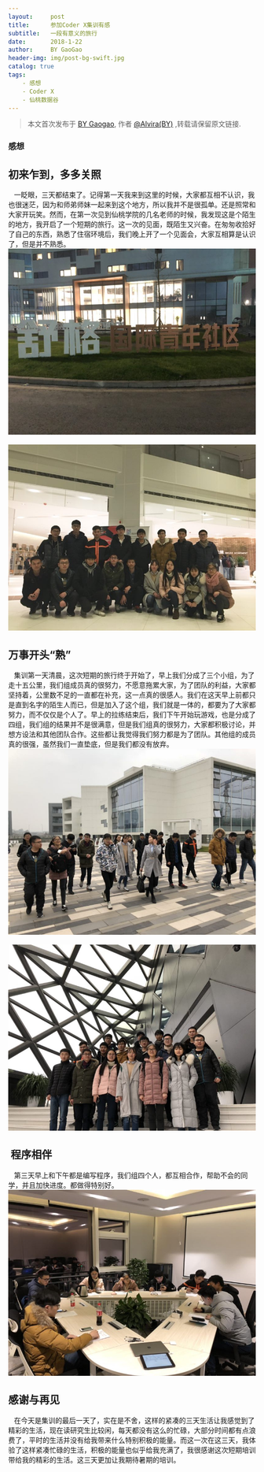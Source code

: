```yaml
---
layout:     post
title:      参加Coder X集训有感
subtitle:   一段有意义的旅行
date:       2018-1-22
author:     BY GaoGao
header-img: img/post-bg-swift.jpg
catalog: true
tags:
    - 感想
    - Coder X
    - 仙桃数据谷
---
```



> 本文首次发布于 [BY Gaogao](http://gyw0228.github.io), 作者 [@Alvira(BY)](http://github.com/gyw0228) ,转载请保留原文链接.

### 感想
## 初来乍到，多多关照
    一眨眼，三天都结束了。记得第一天我来到这里的时候，大家都互相不认识，我也很迷茫，因为和师弟师妹一起来到这个地方，所以我并不是很孤单。还是照常和大家开玩笑。然而，在第一次见到仙桃学院的几名老师的时候，我发现这是个陌生的地方，我开启了一个短期的旅行。这一次的见面，既陌生又兴奋。在匆匆收拾好了自己的东西，熟悉了住宿环境后，我们晚上开了一个见面会，大家互相算是认识了，但是并不熟悉。
    ![](https://github.com/gyw0228/gyw0228.github.io/blob/master/img/%E7%AC%AC%E4%B8%80.jpg)
    ![](https://github.com/gyw0228/gyw0228.github.io/blob/master/img/%E7%AC%AC%E4%BA%8C.jpg)
    
## 万事开头“熟”
    集训第一天清晨，这次短期的旅行终于开始了，早上我们分成了三个小组，为了走十五公里，我们组成员真的很努力，不愿意拖累大家，为了团队的利益，大家都坚持着，公里数不足的一直都在补充，这一点真的很感人。我们在这天早上前都只是直到名字的陌生人而已，但是加入了这个组，我们就是一体的，都要为了大家都努力，而不仅仅是个人了。早上的拉练结束后，我们下午开始玩游戏，也是分成了四组，我们组的结果并不是很满意，但是我们组真的很努力，大家都积极讨论，并想方设法和其他团队合作。这些都让我觉得我们努力都是为了团队。其他组的成员真的很强，虽然我们一直垫底，但是我们都没有放弃。
    ![](https://github.com/gyw0228/gyw0228.github.io/blob/master/img/%E7%AC%AC%E4%B8%89.jpg)
    ![](https://github.com/gyw0228/gyw0228.github.io/blob/master/img/%E7%AC%AC%E5%9B%9B.jpg)
    
##  程序相伴
    第三天早上和下午都是编写程序，我们组四个人，都互相合作，帮助不会的同学，并且加快进度。都做得特别好。
    ![](https://github.com/gyw0228/gyw0228.github.io/blob/master/img/%E7%AC%AC%E4%BA%94.jpg)
    
## 感谢与再见
    在今天是集训的最后一天了，实在是不舍，这样的紧凑的三天生活让我感觉到了精彩的生活，现在读研究生比较闲，每天都没有这么的忙碌，大部分时间都有点浪费了，平时的生活并没有给我带来什么特别积极的能量。而这一次在这三天，我体验了这样紧凑忙碌的生活，积极的能量也似乎给我充满了，我很感谢这次短期培训带给我的精彩的生活。这三天更加让我期待暑期的培训。
